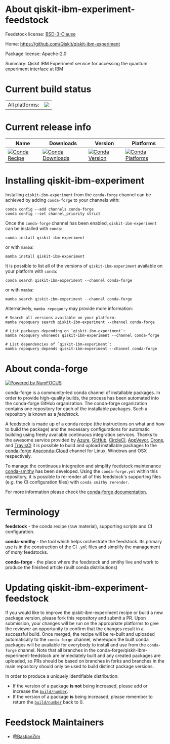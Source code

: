 About qiskit-ibm-experiment-feedstock
=====================================

Feedstock license: [BSD-3-Clause](https://github.com/conda-forge/qiskit-ibm-experiment-feedstock/blob/main/LICENSE.txt)

Home: https://github.com/Qiskit/qiskit-ibm-experiment

Package license: Apache-2.0

Summary: Qiskit IBM Experiment service for accessing the quantum experiment interface at IBM

Current build status
====================


<table><tr><td>All platforms:</td>
    <td>
      <a href="https://dev.azure.com/conda-forge/feedstock-builds/_build/latest?definitionId=17059&branchName=main">
        <img src="https://dev.azure.com/conda-forge/feedstock-builds/_apis/build/status/qiskit-ibm-experiment-feedstock?branchName=main">
      </a>
    </td>
  </tr>
</table>

Current release info
====================

| Name | Downloads | Version | Platforms |
| --- | --- | --- | --- |
| [![Conda Recipe](https://img.shields.io/badge/recipe-qiskit--ibm--experiment-green.svg)](https://anaconda.org/conda-forge/qiskit-ibm-experiment) | [![Conda Downloads](https://img.shields.io/conda/dn/conda-forge/qiskit-ibm-experiment.svg)](https://anaconda.org/conda-forge/qiskit-ibm-experiment) | [![Conda Version](https://img.shields.io/conda/vn/conda-forge/qiskit-ibm-experiment.svg)](https://anaconda.org/conda-forge/qiskit-ibm-experiment) | [![Conda Platforms](https://img.shields.io/conda/pn/conda-forge/qiskit-ibm-experiment.svg)](https://anaconda.org/conda-forge/qiskit-ibm-experiment) |

Installing qiskit-ibm-experiment
================================

Installing `qiskit-ibm-experiment` from the `conda-forge` channel can be achieved by adding `conda-forge` to your channels with:

```
conda config --add channels conda-forge
conda config --set channel_priority strict
```

Once the `conda-forge` channel has been enabled, `qiskit-ibm-experiment` can be installed with `conda`:

```
conda install qiskit-ibm-experiment
```

or with `mamba`:

```
mamba install qiskit-ibm-experiment
```

It is possible to list all of the versions of `qiskit-ibm-experiment` available on your platform with `conda`:

```
conda search qiskit-ibm-experiment --channel conda-forge
```

or with `mamba`:

```
mamba search qiskit-ibm-experiment --channel conda-forge
```

Alternatively, `mamba repoquery` may provide more information:

```
# Search all versions available on your platform:
mamba repoquery search qiskit-ibm-experiment --channel conda-forge

# List packages depending on `qiskit-ibm-experiment`:
mamba repoquery whoneeds qiskit-ibm-experiment --channel conda-forge

# List dependencies of `qiskit-ibm-experiment`:
mamba repoquery depends qiskit-ibm-experiment --channel conda-forge
```


About conda-forge
=================

[![Powered by
NumFOCUS](https://img.shields.io/badge/powered%20by-NumFOCUS-orange.svg?style=flat&colorA=E1523D&colorB=007D8A)](https://numfocus.org)

conda-forge is a community-led conda channel of installable packages.
In order to provide high-quality builds, the process has been automated into the
conda-forge GitHub organization. The conda-forge organization contains one repository
for each of the installable packages. Such a repository is known as a *feedstock*.

A feedstock is made up of a conda recipe (the instructions on what and how to build
the package) and the necessary configurations for automatic building using freely
available continuous integration services. Thanks to the awesome service provided by
[Azure](https://azure.microsoft.com/en-us/services/devops/), [GitHub](https://github.com/),
[CircleCI](https://circleci.com/), [AppVeyor](https://www.appveyor.com/),
[Drone](https://cloud.drone.io/welcome), and [TravisCI](https://travis-ci.com/)
it is possible to build and upload installable packages to the
[conda-forge](https://anaconda.org/conda-forge) [Anaconda-Cloud](https://anaconda.org/)
channel for Linux, Windows and OSX respectively.

To manage the continuous integration and simplify feedstock maintenance
[conda-smithy](https://github.com/conda-forge/conda-smithy) has been developed.
Using the ``conda-forge.yml`` within this repository, it is possible to re-render all of
this feedstock's supporting files (e.g. the CI configuration files) with ``conda smithy rerender``.

For more information please check the [conda-forge documentation](https://conda-forge.org/docs/).

Terminology
===========

**feedstock** - the conda recipe (raw material), supporting scripts and CI configuration.

**conda-smithy** - the tool which helps orchestrate the feedstock.
                   Its primary use is in the construction of the CI ``.yml`` files
                   and simplify the management of *many* feedstocks.

**conda-forge** - the place where the feedstock and smithy live and work to
                  produce the finished article (built conda distributions)


Updating qiskit-ibm-experiment-feedstock
========================================

If you would like to improve the qiskit-ibm-experiment recipe or build a new
package version, please fork this repository and submit a PR. Upon submission,
your changes will be run on the appropriate platforms to give the reviewer an
opportunity to confirm that the changes result in a successful build. Once
merged, the recipe will be re-built and uploaded automatically to the
`conda-forge` channel, whereupon the built conda packages will be available for
everybody to install and use from the `conda-forge` channel.
Note that all branches in the conda-forge/qiskit-ibm-experiment-feedstock are
immediately built and any created packages are uploaded, so PRs should be based
on branches in forks and branches in the main repository should only be used to
build distinct package versions.

In order to produce a uniquely identifiable distribution:
 * If the version of a package **is not** being increased, please add or increase
   the [``build/number``](https://docs.conda.io/projects/conda-build/en/latest/resources/define-metadata.html#build-number-and-string).
 * If the version of a package **is** being increased, please remember to return
   the [``build/number``](https://docs.conda.io/projects/conda-build/en/latest/resources/define-metadata.html#build-number-and-string)
   back to 0.

Feedstock Maintainers
=====================

* [@BastianZim](https://github.com/BastianZim/)

